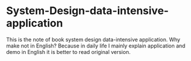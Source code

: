# System-Design-data-intensive-application
This is the note of book system design data-intensive application. Why make not in English? Because in daily life I mainly explain application and demo in English it is better to read original version.
